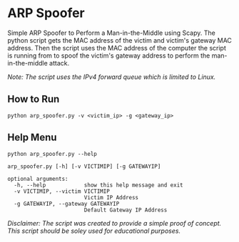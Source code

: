 # ARP Spoofer
Simple ARP Spoofer to Perform a Man-in-the-Middle using Scapy. The python script gets the MAC address of the victim and victim's gateway MAC address. Then the script uses the MAC address of the computer the script is running from to spoof the victim's gateway address to perform the man-in-the-middle attack. 

*Note: The script uses the IPv4 forward queue which is limited to Linux.*

## How to Run
```
python arp_spoofer.py -v <victim_ip> -g <gateway_ip>
```

## Help Menu
```
python arp_spoofer.py --help
```
```
arp_spoofer.py [-h] [-v VICTIMIP] [-g GATEWAYIP]

optional arguments:
  -h, --help            show this help message and exit
  -v VICTIMIP, --victim VICTIMIP
                        Victim IP Address
  -g GATEWAYIP, --gateway GATEWAYIP
                        Default Gateway IP Address
```


*Disclaimer: The script was created to provide a simple proof of concept. This script should be soley used for educational purposes.*
